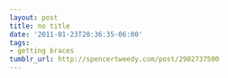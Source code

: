 ```yaml
---
layout: post
title: no title
date: '2011-01-23T20:36:35-06:00'
tags:
- getting braces
tumblr_url: http://spencertweedy.com/post/2902737500
---
```

